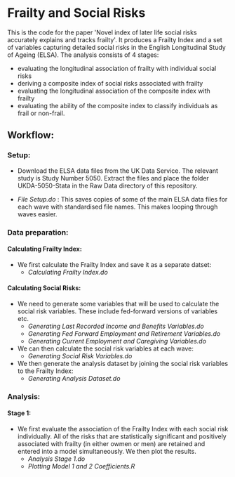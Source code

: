 # Frailty and Social Risks


This is the code for the paper 'Novel index of later life social risks accurately explains and tracks frailty'. It produces a Frailty Index and a set of variables capturing detailed social risks in the English Longitudinal Study of Ageing (ELSA). The analysis consists of 4 stages:

  - evaluating the longitudinal association of frailty with individual social risks
  - deriving a composite index of social risks associated with frailty
  - evaluating the longitudinal association of the composite index with frailty
  - evaluating the ability of the composite index to classify individuals as frail or non-frail.
  
## Workflow:

### Setup:

  - Download the ELSA data files from the UK Data Service. The relevant study is Study Number 5050. Extract the files and place the folder UKDA-5050-Stata in the Raw Data directory of this repository.

  - _File Setup.do_ : This saves copies of some of the main ELSA data files for each wave with standardised file names. This makes looping through waves easier.


### Data preparation:

#### Calculating Frailty Index:

  - We first calculate the Frailty Index and save it as a separate datset:
    - _Calculating Frailty Index.do_
  
#### Calculating Social Risks:

  - We need to generate some variables that will be used to calculate the social risk variables. These include fed-forward versions of variables etc.
    - _Generating Last Recorded Income and Benefits Variables.do_
    - _Generating Fed Forward Employment and Retirement Variables.do_
    - _Generating Current Employment and Caregiving Variables.do_
  - We can then calculate the social risk variables at each wave:
    - _Generating Social Risk Variables.do_
  - We then generate the analysis dataset by joining the social risk variables to the Frailty Index:
    - _Generating Analysis Dataset.do_

### Analysis:

#### Stage 1:

  - We first evaluate the association of the Frailty Index with each social risk individually. All of the risks that are statistically significant and positively associated with frailty (in either owmen or men) are retained and entered into a model simultaneously. We then plot the results.
    - _Analysis Stage 1.do_
    - _Plotting Model 1 and 2 Coefficients.R_